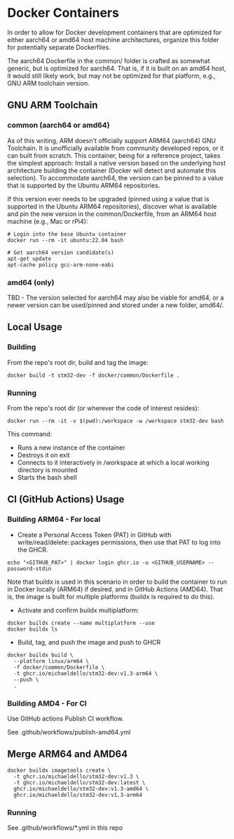 # Docker Containers

In order to allow for Docker development containers that are optimized for either aarch64 or amd64 host machine architectures, organize this folder for potentially separate Dockerfiles.

The aarch64 Dockerfile in the common/ folder is crafted as somewhat generic, but is optimized for aarch64. That is, if it is built on an amd64 host, it would still likely work, but may not be optimized for that platform, e.g., GNU ARM toolchain version.

## GNU ARM Toolchain

### common (aarch64 or amd64)

As of this writing, ARM doesn't officially support ARM64 (aarch64) GNU Toolchain. It is unofficially available from community developed repos, or it can built from scratch. This container, being for a reference project, takes the simplest approach: Install a native version based on the underlying host architecture building the container (Docker will detect and automate this selection). To accommodate aarch64, the version can be pinned to a value that is supported by the Ubuntu ARM64 repositories.

If this version ever needs to be upgraded (pinned using a value that is supported in the Ubuntu ARM64 repositories), discover what is available and pin the new version in the common/Dockerfile, from an ARM64 host machine (e.g., Mac or rPi4):

```
# Login into the base Ubuntu container
docker run --rm -it ubuntu:22.04 bash

# Get aarch64 version candidate(s)
apt-get update
apt-cache policy gcc-arm-none-eabi
```

### amd64 (only)

TBD - The version selected for aarch64 may also be viable for amd64, or a newer version can be used/pinned and stored under a new folder, amd64/.

## Local Usage

### Building

From the repo's root dir, build and tag the image:
```
docker build -t stm32-dev -f docker/common/Dockerfile .
```

### Running

From the repo's root dir (or wherever the code of interest resides):
```
docker run --rm -it -v $(pwd):/workspace -w /workspace stm32-dev bash
```

This command:

- Runs a new instance of the container
- Destroys it on exit
- Connects to it interactively in /workspace at which a local working directory is mounted
- Starts the bash shell

## CI (GitHub Actions) Usage

### Building ARM64 - For local

- Create a Personal Access Token (PAT) in GitHub with write/read/delete::packages permissions, then use that PAT to log into the GHCR.
```
echo "<GITHUB_PAT>" | docker login ghcr.io -u <GITHUB_USERNAME> --password-stdin
```

Note that buildx is used in this scenario in order to build the container to run in Docker locally (ARM64) if desired, and in GitHub Actions (AMD64). That is, the image is built for multiple platforms (buildx is required to do this).

- Activate and confirm buildx multiplatform:
```
docker buildx create --name multiplatform --use
docker buildx ls
```

- Build, tag, and push the image and push to GHCR
```
docker buildx build \                                                                                   
  --platform linux/arm64 \ 
  -f docker/common/Dockerfile \
  -t ghcr.io/michaeldello/stm32-dev:v1.3-arm64 \
  --push \
  .
```

### Building AMD4 - For CI

Use GitHub actions Publish CI workflow.

See .github/workflows/publish-amd64.yml

## Merge ARM64 and AMD64

```
docker buildx imagetools create \
  -t ghcr.io/michaeldello/stm32-dev:v1.3 \
  -t ghcr.io/michaeldello/stm32-dev:latest \
  ghcr.io/michaeldello/stm32-dev:v1.3-amd64 \
  ghcr.io/michaeldello/stm32-dev:v1.3-arm64
```

### Running

See .github/workflows/*.yml in this repo